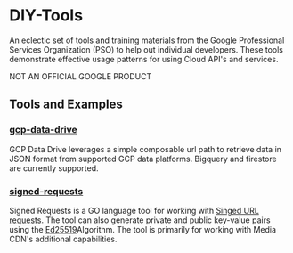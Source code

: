 # DIY-Tools
An eclectic set of tools and training materials from the Google Professional Services Organization (PSO) to help out
individual developers. These tools demonstrate effective usage patterns for using Cloud API's and services.

NOT AN OFFICIAL GOOGLE PRODUCT

## Tools and Examples

### [gcp-data-drive](../master/gcp-data-drive)
GCP Data Drive leverages a simple composable url path to retrieve data in JSON format from supported GCP data platforms. Bigquery and firestore are currently supported.

### [signed-requests](../master/signed-requests)
Signed Requests is a GO language tool for working with [Singed URL requests](https://cloud.google.com/media-cdn/docs/signed-requests). The tool can also generate private and public key-value pairs using the [Ed25519](https://en.wikipedia.org/wiki/EdDSA#Ed25519)Algorithm. The tool is primarily for working with Media CDN's additional capabilities.